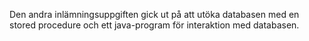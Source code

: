Den andra inlämningsuppgiften gick ut på att utöka databasen med en stored procedure och ett java-program för interaktion med databasen.